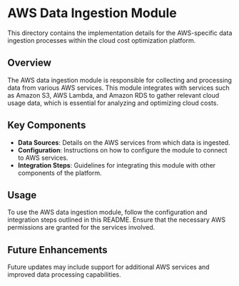 # AWS Data Ingestion Module

This directory contains the implementation details for the AWS-specific data ingestion processes within the cloud cost optimization platform. 

## Overview

The AWS data ingestion module is responsible for collecting and processing data from various AWS services. This module integrates with services such as Amazon S3, AWS Lambda, and Amazon RDS to gather relevant cloud usage data, which is essential for analyzing and optimizing cloud costs.

## Key Components

- **Data Sources**: Details on the AWS services from which data is ingested.
- **Configuration**: Instructions on how to configure the module to connect to AWS services.
- **Integration Steps**: Guidelines for integrating this module with other components of the platform.

## Usage

To use the AWS data ingestion module, follow the configuration and integration steps outlined in this README. Ensure that the necessary AWS permissions are granted for the services involved.

## Future Enhancements

Future updates may include support for additional AWS services and improved data processing capabilities.